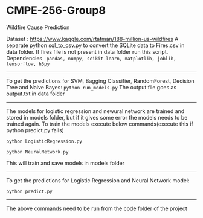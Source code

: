 # CMPE-256-Group8
Wildfire Cause Prediction

Dataset : https://www.kaggle.com/rtatman/188-million-us-wildfires
A separate python sql_to_csv.py to convert the SQLite data to Fires.csv in data folder. If fires file is not present in data folder run this script.
Dependencies
``` pandas, numpy, scikit-learn, matplotlib, joblib, tensorflow, h5py```

-----------------------------------------------------------------------------------------------------------------
To get the predictions for SVM, Bagging Classifier, RandomForest, Decision Tree and Naive Bayes:
```python run_models.py```
The output file goes as output.txt in data folder


-----------------------------------------------------------------------------------------------------------------
The models for logistic regression and newural network are trained and stored in models folder, but if it gives some error the models needs to be trained again. 
To train the models execute below commands(execute this if python predict.py fails)

```python LogisticRegression.py```

```python NeuralNetwork.py```

This will train and save models in models folder

-----------------------------------------------------------------------------------------------------------------
To get the predictions for Logistic Regression and Neural Network model:

```python predict.py```

-----------------------------------------------------------------------------------------------------------------

The above commands need to be run from the code folder of the project
